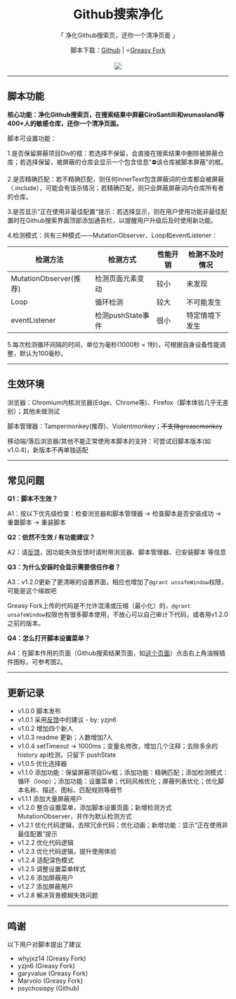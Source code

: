 <center>

<h1 align="center">Github搜索净化</h1>

<p align="center">「 净化Github搜索页，还你一个清净页面 」</p>

<p align="center">脚本下载：<a href="https://github.com/BonjourFeng/Github-Search-Purification">Github</a> | ⭐<a href="https://greasyfork.org/zh-CN/scripts/473912-github%E6%90%9C%E7%B4%A2%E5%87%80%E5%8C%96">Greasy Fork</a></p>

<img src="https://raw.gitmirror.com/BonjourFeng/Script-History/main/history.png">

</center>

---

## 脚本功能

**核心功能：净化Github搜索页，在搜索结果中屏蔽CiroSantilli和wumaoland等400+人的敏感仓库，还你一个清净页面。**

脚本可设置功能：

1.是否保留屏蔽项目Div的框：若选择不保留，会直接在搜索结果中删除被屏蔽仓库；若选择保留，被屏蔽的仓库会显示一个包含信息"⛔该仓库被脚本屏蔽"的框。

2.是否精确匹配：若不精确匹配，则任何innerText包含屏蔽词的仓库都会被屏蔽（.include），可能会有误杀情况；若精确匹配，则只会屏蔽屏蔽词内仓库所有者的仓库。

3.是否显示“正在使用非最佳配置”提示：若选择显示，则在用户使用功能非最佳配置时在Github搜索界面顶部添加通告栏，以提醒用户升级后及时使用新功能。

4.检测模式：共有三种模式——MutationObserver、Loop和eventListener：

|  检测方法                | 检测方式          | 性能开销 | 检测不及时情况 |
|----------------------|---------------|------|---------|
| MutationObserver(推荐) | 检测页面元素变动      | 较小   | 未发现     |
|  Loop                | 循环检测          | 较大   | 不可能发生   |
| eventListener        | 检测pushState事件 | 很小   | 特定情境下发生 |

5.每次检测循环间隔的时间，单位为毫秒(1000秒 = 1秒)，可根据自身设备性能调整，默认为100毫秒。

---

## 生效环境

浏览器：Chromium内核浏览器(Edge、Chrome等)、Firefox（脚本体验几乎无差别）；其他未做测试

脚本管理器：Tampermonkey(推荐)、Violentmonkey；~~不支持greasemonkey~~

移动端/落后浏览器/其他不能正常使用本脚本的支持：可尝试旧脚本版本(如v1.0.4)，新版本不再单独适配

---

## 常见问题

**Q1：脚本不生效？**

A1：按以下优先级检查：检查浏览器和脚本管理器 → 检查脚本是否安装成功 → 重置脚本 → 重装脚本

**Q2：依然不生效 / 有功能建议？**

A2：请[反馈](https://greasyfork.org/zh-CN/scripts/473912-github%E6%90%9C%E7%B4%A2%E5%87%80%E5%8C%96/feedback)，因功能失效反馈时请附带浏览器、脚本管理器、已安装脚本
等信息

**Q3：为什么安装时会显示需要信任作者？**

A3：v1.2.0更新了更清晰的设置界面，相应也增加了`@grant unsafeWindow`权限，可能是这个缘故吧

Greasy Fork上传的代码是不允许混淆或压缩（最小化）的，`@grant unsafeWindow`权限也有很多脚本使用，不放心可以自己审计下代码，或者用v1.2.0之前的版本。

**Q4：怎么打开脚本设置菜单？**

A4：在脚本作用的页面（Github搜索结果页面，如[这个页面](https://github.com/search?q=%E6%94%BF%E6%B2%BB&type=repositories&s=stars&o=desc)）点击右上角油猴插件图标，可参考图2。

---

## 更新记录

- v1.0.0 脚本发布
- v1.0.1 采用[反馈](https://greasyfork.org/zh-CN/scripts/473912-github%E6%90%9C%E7%B4%A2%E5%87%80%E5%8C%96/discussions/200819)中的建议 - by: yzjn6
- v1.0.2 增加四个新人
- v1.0.3 readme 更新；人数增加7人
- v1.0.4 setTimeout -> 1000ms；变量名修改，增加几个注释；去除多余的history api检测，只留下 pushState
- v1.0.5 优化选择器
- v1.1.0 添加功能：保留屏蔽项目Div框；添加功能：精确匹配；添加检测模式：循环（loop）；添加功能：设置菜单；代码风格优化；屏蔽列表优化；优化脚本名称、描述、图标、匹配规则等细节
- v1.1.1 添加大量屏蔽用户
- v1.2.0 整合设置菜单，添加脚本设置页面；新增检测方式MutationObserver，并作为默认检测方式
- v1.2.1 优化代码逻辑，去除冗余代码；优化动画；新增功能：显示“正在使用非最佳配置”提示
- v1.2.2 优化代码逻辑
- v1.2.3 优化代码逻辑，提升使用体验
- v1.2.4 适配深色模式
- v1.2.5 调整设置菜单样式
- v1.2.6 添加屏蔽用户
- v1.2.7 添加屏蔽用户
- v1.2.8 解决背景模糊失效问题


---

## 鸣谢

以下用户对脚本提出了建议

- whyjxz14 (Greasy Fork)
- yzjn6 (Greasy Fork)
- garyvalue (Greasy Fork)
- Marvolo (Greasy Fork)
- psychosispy (Github)
